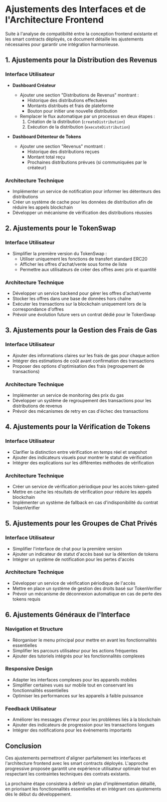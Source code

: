 # Ajustements des Interfaces et de l'Architecture Frontend

Suite à l'analyse de compatibilité entre la conception frontend existante et les smart contracts déployés, ce document détaille les ajustements nécessaires pour garantir une intégration harmonieuse.

## 1. Ajustements pour la Distribution des Revenus

### Interface Utilisateur
- **Dashboard Créateur**
  - Ajouter une section "Distributions de Revenus" montrant :
    - Historique des distributions effectuées
    - Montants distribués et frais de plateforme
    - Bouton pour initier une nouvelle distribution
  - Remplacer le flux automatique par un processus en deux étapes :
    1. Création de la distribution (`createDistribution`)
    2. Exécution de la distribution (`executeDistribution`)

- **Dashboard Détenteur de Tokens**
  - Ajouter une section "Revenus" montrant :
    - Historique des distributions reçues
    - Montant total reçu
    - Prochaines distributions prévues (si communiquées par le créateur)

### Architecture Technique
- Implémenter un service de notification pour informer les détenteurs des distributions
- Créer un système de cache pour les données de distribution afin de réduire les appels blockchain
- Développer un mécanisme de vérification des distributions réussies

## 2. Ajustements pour le TokenSwap

### Interface Utilisateur
- Simplifier la première version du TokenSwap :
  - Utiliser uniquement les fonctions de transfert standard ERC20
  - Afficher les offres d'achat/vente sous forme de liste
  - Permettre aux utilisateurs de créer des offres avec prix et quantité

### Architecture Technique
- Développer un service backend pour gérer les offres d'achat/vente
- Stocker les offres dans une base de données hors chaîne
- Exécuter les transactions sur la blockchain uniquement lors de la correspondance d'offres
- Prévoir une évolution future vers un contrat dédié pour le TokenSwap

## 3. Ajustements pour la Gestion des Frais de Gas

### Interface Utilisateur
- Ajouter des informations claires sur les frais de gas pour chaque action
- Intégrer des estimations de coût avant confirmation des transactions
- Proposer des options d'optimisation des frais (regroupement de transactions)

### Architecture Technique
- Implémenter un service de monitoring des prix du gas
- Développer un système de regroupement des transactions pour les distributions de revenus
- Prévoir des mécanismes de retry en cas d'échec des transactions

## 4. Ajustements pour la Vérification de Tokens

### Interface Utilisateur
- Clarifier la distinction entre vérification en temps réel et snapshot
- Ajouter des indicateurs visuels pour montrer le statut de vérification
- Intégrer des explications sur les différentes méthodes de vérification

### Architecture Technique
- Créer un service de vérification périodique pour les accès token-gated
- Mettre en cache les résultats de vérification pour réduire les appels blockchain
- Implémenter un système de fallback en cas d'indisponibilité du contrat TokenVerifier

## 5. Ajustements pour les Groupes de Chat Privés

### Interface Utilisateur
- Simplifier l'interface de chat pour la première version
- Ajouter un indicateur de statut d'accès basé sur la détention de tokens
- Intégrer un système de notification pour les pertes d'accès

### Architecture Technique
- Développer un service de vérification périodique de l'accès
- Mettre en place un système de gestion des droits basé sur TokenVerifier
- Prévoir un mécanisme de déconnexion automatique en cas de perte des tokens requis

## 6. Ajustements Généraux de l'Interface

### Navigation et Structure
- Réorganiser le menu principal pour mettre en avant les fonctionnalités essentielles
- Simplifier les parcours utilisateur pour les actions fréquentes
- Ajouter des tutoriels intégrés pour les fonctionnalités complexes

### Responsive Design
- Adapter les interfaces complexes pour les appareils mobiles
- Simplifier certaines vues sur mobile tout en conservant les fonctionnalités essentielles
- Optimiser les performances sur les appareils à faible puissance

### Feedback Utilisateur
- Améliorer les messages d'erreur pour les problèmes liés à la blockchain
- Ajouter des indicateurs de progression pour les transactions longues
- Intégrer des notifications pour les événements importants

## Conclusion

Ces ajustements permettront d'aligner parfaitement les interfaces et l'architecture frontend avec les smart contracts déployés. L'approche progressive proposée garantit une expérience utilisateur optimale tout en respectant les contraintes techniques des contrats existants.

La prochaine étape consistera à définir un plan d'implémentation détaillé, en priorisant les fonctionnalités essentielles et en intégrant ces ajustements dès le début du développement.
